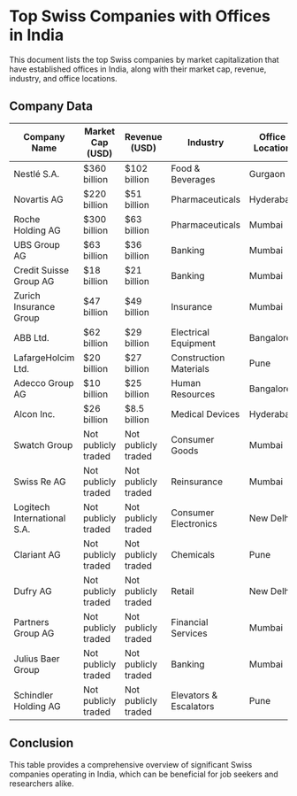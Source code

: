 # Top Swiss Companies with Offices in India

This document lists the top Swiss companies by market capitalization that have established offices in India, along with their market cap, revenue, industry, and office locations.

## Company Data

| **Company Name**            | **Market Cap (USD)** | **Revenue (USD)**   | **Industry**           | **Office Location** |
| --------------------------- | -------------------- | ------------------- | ---------------------- | ------------------- |
| Nestlé S.A.                 | $360 billion         | $102 billion        | Food & Beverages       | Gurgaon             |
| Novartis AG                 | $220 billion         | $51 billion         | Pharmaceuticals        | Hyderabad           |
| Roche Holding AG            | $300 billion         | $63 billion         | Pharmaceuticals        | Mumbai              |
| UBS Group AG                | $63 billion          | $36 billion         | Banking                | Mumbai              |
| Credit Suisse Group AG      | $18 billion          | $21 billion         | Banking                | Mumbai              |
| Zurich Insurance Group      | $47 billion          | $49 billion         | Insurance              | Mumbai              |
| ABB Ltd.                    | $62 billion          | $29 billion         | Electrical Equipment   | Bangalore           |
| LafargeHolcim Ltd.          | $20 billion          | $27 billion         | Construction Materials | Pune                |
| Adecco Group AG             | $10 billion          | $25 billion         | Human Resources        | Bangalore           |
| Alcon Inc.                  | $26 billion          | $8.5 billion        | Medical Devices        | Hyderabad           |
| Swatch Group                | Not publicly traded  | Not publicly traded | Consumer Goods         | Mumbai              |
| Swiss Re AG                 | Not publicly traded  | Not publicly traded | Reinsurance            | Mumbai              |
| Logitech International S.A. | Not publicly traded  | Not publicly traded | Consumer Electronics   | New Delhi           |
| Clariant AG                 | Not publicly traded  | Not publicly traded | Chemicals              | Pune                |
| Dufry AG                    | Not publicly traded  | Not publicly traded | Retail                 | New Delhi           |
| Partners Group AG           | Not publicly traded  | Not publicly traded | Financial Services     | Mumbai              |
| Julius Baer Group           | Not publicly traded  | Not publicly traded | Banking                | Mumbai              |
| Schindler Holding AG        | Not publicly traded  | Not publicly traded | Elevators & Escalators | Pune                |

## Conclusion

This table provides a comprehensive overview of significant Swiss companies operating in India, which can be beneficial for job seekers and researchers alike.
